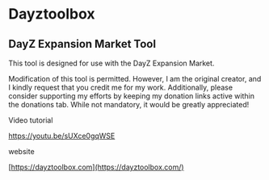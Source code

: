 # Dayztoolbox
## DayZ Expansion Market Tool

This tool is designed for use with the DayZ Expansion Market.

Modification of this tool is permitted. However, I am the original creator, and I kindly request that you credit me for my work. Additionally, please consider supporting my efforts by keeping my donation links active within the donations tab. While not mandatory, it would be greatly appreciated!


Video tutorial

https://youtu.be/sUXce0gqWSE


website

[https://dayztoolbox.com](https://dayztoolbox.com/)


